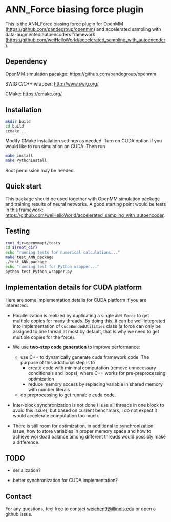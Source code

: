 # ANN_Force biasing force plugin

This is the ANN_Force biasing force plugin for OpenMM (https://github.com/pandegroup/openmm) and accelerated sampling with data-augmented autoencoders framework (https://github.com/weiHelloWorld/accelerated_sampling_with_autoencoder).

## Dependency

OpenMM simulation pacakge: https://github.com/pandegroup/openmm

SWIG C/C++ wrapper: http://www.swig.org/

CMake: https://cmake.org/

## Installation

```bash
mkdir build
cd build
ccmake ..
```

Modify CMake installation settings as needed.  Turn on CUDA option if you would like to run simulation on CUDA.  Then run

```bash
make install
make PythonInstall
```

Root permission may be needed.

## Quick start

This package should be used together with OpenMM simulation package and training results of neural networks.  A good starting point would be tests in this framework: https://github.com/weiHelloWorld/accelerated_sampling_with_autoencoder.

## Testing

```bash
root_dir=openmmapi/tests
cd ${root_dir}
echo "running tests for numerical calculations..."
make test_ANN_package
./test_ANN_package
echo "running test for Python wrapper..."
python test_Python_wrapper.py
```

## Implementation details for CUDA platform

Here are some implementation details for CUDA platform if you are interested:

- Parallelization is realized by duplicating a single `ANN_Force` to get multiple copies for many threads.  By doing this, it can be well integrated into implementation of `CudaBondedUtilities` class (a force can only be assigned to one thread at most by default, that is why we need to get multiple copies for the force).

- We use **two-step code generation** to improve performance: 
    - use C++ to dynamically generate cuda framework code.  The purpose of this additional step is to
        - create code with minimal computation (remove unnecessary conditionals and loops), where C++ works for pre-preprocessing optimization
        - reduce memory access by replacing variable in shared memory with number literals
    - do preprocessing to get runnable cuda code.

- Inter-block synchronization is not done (I use all threads in one block to avoid this issue), but based on current benchmark, I do not expect it would accelerate computation too much.

- There is still room for optimization, in additional to synchronization issue, how to store variables in proper memory space and how to achieve workload balance among different threads would possibly make a difference.

## TODO

- serialization?

- better synchronization for CUDA implementation?

## Contact

For any questions, feel free to contact weichen9@illinois.edu or open a github issue.

